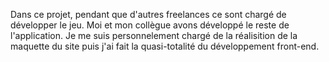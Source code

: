 Dans ce projet, pendant que d'autres freelances ce sont chargé de développer le jeu. Moi et mon collègue avons développé le reste de l'application. Je me suis personnelement chargé de la réalisition de la maquette du site puis j'ai fait la quasi-totalité du développement front-end.
